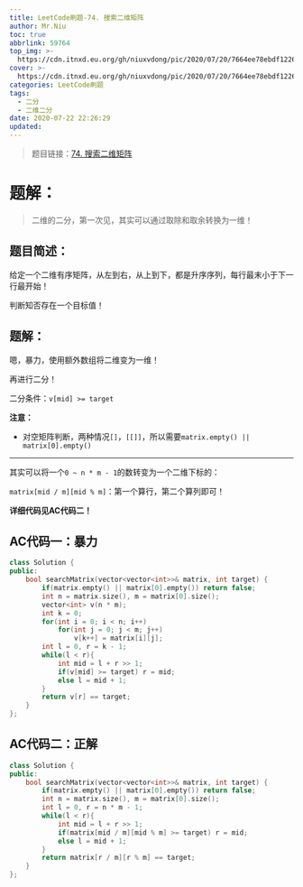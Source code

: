 ```yaml
---
title: LeetCode刷题-74. 搜索二维矩阵
author: Mr.Niu
toc: true
abbrlink: 59764
top_img: >-
  https://cdn.itnxd.eu.org/gh/niuxvdong/pic/2020/07/20/7664ee78ebdf1226052b13c7c0c37e23.png
cover: >-
  https://cdn.itnxd.eu.org/gh/niuxvdong/pic/2020/07/20/7664ee78ebdf1226052b13c7c0c37e23.png
categories: LeetCode刷题
tags:
  - 二分
  - 二维二分
date: 2020-07-22 22:26:29
updated:
---
```
























> 题目链接：[74. 搜索二维矩阵](https://leetcode-cn.com/problems/search-a-2d-matrix/)



# 题解：



> 二维的二分，第一次见，其实可以通过取除和取余转换为一维！



## 题目简述：

给定一个二维有序矩阵，从左到右，从上到下，都是升序序列，每行最末小于下一行最开始！

判断知否存在一个目标值！

## 题解：

嗯，暴力，使用额外数组将二维变为一维！

再进行二分！

二分条件：`v[mid] >= target`



**注意：**

- 对空矩阵判断，两种情况`[]`，`[[]]`，所以需要`matrix.empty() || matrix[0].empty()`



---





其实可以将一个`0 ~ n * m - 1`的数转变为一个二维下标的：

`matrix[mid / m][mid % m]`：第一个算行，第二个算列即可！



**详细代码见AC代码二！**

## AC代码一：暴力

```c++
class Solution {
public:
    bool searchMatrix(vector<vector<int>>& matrix, int target) {
        if(matrix.empty() || matrix[0].empty()) return false;
        int n = matrix.size(), m = matrix[0].size();
        vector<int> v(n * m);
        int k = 0;
        for(int i = 0; i < n; i++)
            for(int j = 0; j < m; j++)
                v[k++] = matrix[i][j];
        int l = 0, r = k - 1;
        while(l < r){
            int mid = l + r >> 1;
            if(v[mid] >= target) r = mid;
            else l = mid + 1;
        }
        return v[r] == target;
    }
};
```



## AC代码二：正解



```c++
class Solution {
public:
    bool searchMatrix(vector<vector<int>>& matrix, int target) {
        if(matrix.empty() || matrix[0].empty()) return false;
        int n = matrix.size(), m = matrix[0].size();
        int l = 0, r = n * m - 1;
        while(l < r){
            int mid = l + r >> 1;
            if(matrix[mid / m][mid % m] >= target) r = mid;
            else l = mid + 1;
        }
        return matrix[r / m][r % m] == target;
    }
};
```



